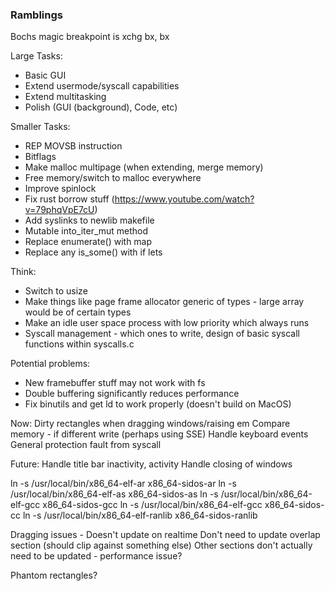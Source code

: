 ### Ramblings

Bochs magic breakpoint is xchg bx, bx

Large Tasks:
- Basic GUI
- Extend usermode/syscall capabilities 
- Extend multitasking
- Polish (GUI (background), Code, etc)

Smaller Tasks:
- REP MOVSB instruction
- Bitflags
- Make malloc multipage (when extending, merge memory)
- Free memory/switch to malloc everywhere
- Improve spinlock
- Fix rust borrow stuff (https://www.youtube.com/watch?v=79phqVpE7cU)
- Add syslinks to newlib makefile
- Mutable into_iter_mut method
- Replace enumerate() with map
- Replace any is_some() with if lets

Think:
- Switch to usize
- Make things like page frame allocator generic of types - large array would be of certain types
- Make an idle user space process with low priority which always runs
- Syscall management - which ones to write, design of basic syscall functions within syscalls.c

Potential problems:
- New framebuffer stuff may not work with fs
- Double buffering significantly reduces performance
- Fix binutils and get ld to work properly (doesn't build on MacOS)

Now:
Dirty rectangles when dragging windows/raising em
Compare memory - if different write (perhaps using SSE)
Handle keyboard events
General protection fault from syscall

Future:
Handle title bar inactivity, activity
Handle closing of windows

ln -s /usr/local/bin/x86_64-elf-ar x86_64-sidos-ar
ln -s /usr/local/bin/x86_64-elf-as x86_64-sidos-as
ln -s /usr/local/bin/x86_64-elf-gcc x86_64-sidos-gcc
ln -s /usr/local/bin/x86_64-elf-gcc x86_64-sidos-cc
ln -s /usr/local/bin/x86_64-elf-ranlib x86_64-sidos-ranlib

Dragging issues - 
Doesn't update on realtime
Don't need to update overlap section (should clip against something else)
Other sections don't actually need to be updated - performance issue?

Phantom rectangles?

